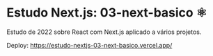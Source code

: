# Estudo Next.js: 03-next-basico :atom_symbol:

Estudo de 2022 sobre React com Next.js aplicado a vários projetos.

Deploy: https://estudo-nextjs-03-next-basico.vercel.app/
